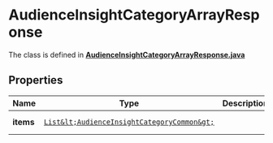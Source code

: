 

# AudienceInsightCategoryArrayResponse

The class is defined in **[AudienceInsightCategoryArrayResponse.java](../../src/main/java/org/openapitools/model/AudienceInsightCategoryArrayResponse.java)**

## Properties

Name | Type | Description | Notes
------------ | ------------- | ------------- | -------------
**items** | [`List&lt;AudienceInsightCategoryCommon&gt;`](AudienceInsightCategoryCommon.md) |  |  [optional property]



